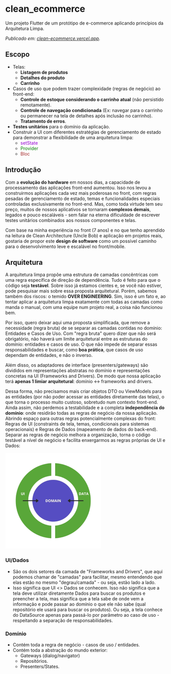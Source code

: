 # clean_ecommerce

Um projeto Flutter de um protótipo de e-commerce aplicando princípios da Arquitetura Limpa.

_Publicado em: [clean-ecommerce.vercel.app](https://clean-ecommerce.vercel.app/)._

## Escopo

- Telas:
    - **Listagem de produtos**
    - **Detalhes do produto**
    - **Carrinho**
- Casos de uso que podem trazer complexidade (regras de negócio) ao front-end:
    - **Controle de estoque considerando o carrinho atual** (não persistido remotamente).
    - **Controle de navegação condicionada** (Ex: navegar para o carrinho ou permanecer na tela de detalhes após inclusão no carrinho).
    - **Tratamento de erros**.
- **Testes unitários** para o domínio da aplicação.
- Construir a UI com diferentes estratégias de gerenciamento de estado para demonstrar a flexibilidade de uma arquitetura limpa:
    - <font color="darkviolet">setState</font>
    - <font color="green">Provider</font>
    - <font color="brown">Bloc</font>

## Introdução

Com a **evolução do hardware** em nossos dias, a capacidade de processamento das aplicações front-end aumentou.
Isso nos levou a construirmos aplicações cada vez mais poderosas no front, com regras pesadas de gerenciamento
de estado, temas e funcionalidades especiais controladas exclusivamente no front-end. Mas, como toda virtude
tem seu preço, muitos de nossos aplicativos se tornaram **complexos demais**, legados e pouco escaláveis - sem falar na eterna dificuldade de escrever testes unitários combinados aos nossos componentes e telas.

Com base na minha experiência no front (7 anos) e no que tenho aprendido na leitura de Clean Architecture (Uncle Bob) e aplicação em projetos reais, gostaria de propor este **design de software** como um possível caminho para o desenvolvimento leve e escalável no front/mobile.

## Arquitetura

A arquitetura limpa propõe uma estrutura de camadas concêntricas com uma regra específica de direção de dependência. Tudo é feito para que o código seja **testável**. Sobre isso já estamos cientes e, se você não estiver, pode pesquisar mais sobre essa proposta arquitetural. Porém, sabemos também dos riscos: o temido **OVER ENGINEERING**. Sim, isso é um fato e, ao tentar aplicar a arquitetura limpa exatamente com todas as camadas
como manda o manual, com uma equipe num projeto real, a coisa não funcionou bem.

Por isso, quero deixar aqui uma proposta simplificada, que remove a necessidade (regra bruta) de se separar
as camadas contidas no domínio: Entidades e Casos de Uso. Com "regra bruta" quero dizer que não será obrigatório, não haverá um limite arquitetural entre as estruturas do domínio: entidades e casos de uso. O que não impede de separar essas responsabilidades e buscar, como **boa prática**, que casos de uso dependam de entidades, e não o inverso.

Além disso, os adaptadores de interface (presenters/gateways) são divididos em representações abstratas no
domínio e representações concretas na UI (Frameworks and Drivers). De modo que nossa aplicação terá **apenas 1 limiar arquitetural**: domínio <-> frameworks and drivers.

Dessa forma, não precisamos mais criar objetos DTO ou ViewModels para as entidades (por não poder acessar as entidades diretamente das telas), o que torna o processo muito custoso, sobretudo num contexto front-end. Ainda assim, não perdemos a testabilidade e a completa **independência do domínio**: onde residirão todas as regras de negócio da nossa aplicação. Abrindo espaço para outras regras potencialmente complexas do front: Regras de UI (constraints de tela, temas, condicionais para sistemas operacionais) e Regras de Dados (mapeamento de dados do back-end). Separar as regras de negócio melhora a organização, torna o código testável a nível de negócio e facilita enxergarmos as regras próprias de UI e Dados:

![Arquitetura](/architecture.jpg "Arquitetura")

### UI/Dados

- São os dois setores da camada de "Frameworks and Drivers", que aqui podemos chamar de "camadas" para facilitar, mesmo entendendo que elas estão no mesmo "degrau/camada" - ou seja, estão lado a lado.
- Isso significa que UI <> Dados se conhecem. Isso não significa que a tela deve utilizar diretamente Dados para buscar os produtos e preencher a tela, mas significa que a tela sabe de onde vem a informação e pode passar ao domínio o que ele não sabe (qual repositório ele usará para buscar os produtos). Ou seja, a tela conhece do DataSource apenas para passá-lo por parâmetro ao caso de uso - respeitando a separação de responsabilidades.

### Domínio

- Contém toda a regra de negócio - casos de uso / entidades.
- Contém toda a abstração do mundo exterior:
    - Gateways (dialog/navigator)
    - Repositórios.
    - Presenters/States.
